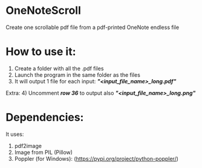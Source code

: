 # OneNoteScroll
Create one scrollable pdf file from a pdf-printed OneNote endless file

# How to use it:
1) Create a folder with all the .pdf files 
2) Launch the program in the same folder as the files
3) It will output 1 file for each input: ***"<input_file_name>_long.pdf"***

Extra:
4) Uncomment ***row 36*** to output also ***"<input_file_name>_long.png"*** 

# Dependencies:
It uses:
  1) pdf2image
  2) Image from PIL (Pillow)
  3) Poppler (for Windows): (https://pypi.org/project/python-poppler/)
